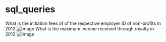 # sql_queries
What is the initiation fees of of the respective employer ID of non-profits in 2012
![image](https://user-images.githubusercontent.com/100994437/156889702-61645afb-d779-4b89-8078-29324c3d71ba.png)
What is the maximum income received through royalty in 2012
![image](https://user-images.githubusercontent.com/100994437/156889726-719b7c71-76a9-4bb4-893b-328afd7d5336.png)
